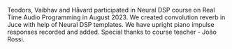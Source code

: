 Teodors, Vaibhav and Håvard participated in Neural DSP course on Real Time Audio Programming in August 2023. We created convolution reverb in Juce with help of Neural DSP templates. We have upright piano impulse responses recorded and added. Special thanks to course teacher - João Rossi.
